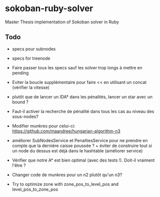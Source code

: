 # sokoban-ruby-solver

Master Thesis implementation of Sokoban solver in Ruby

## Todo

 * specs pour subnodes
 * specs for treenode
 * Faire passer tous les specs sauf les solver trop longs à mettre en pending
 * Eviter la boucle supplémentaire pour faire << en utilisant un concat (vérifier la vitesse)
 * plutôt que de lancer un IDA* dans les pénalités, lancer un star avec un bound ?
 * Faut-il activer la recherche de pénalité dans tous les cas au niveau des sous-nodes?
 * Modifier munkres pour celui-ci: https://github.com/maandree/hungarian-algorithm-n3

 * améliorer SubNodesService et PenaltiesService pour ne prendre en compte que la dernière caisse
   poussée ? + éviter de construire tout si un node du dessus est déjà dans le hashtable (améliorer service)
 * Vérifier que notre A* est bien optimal (avec des tests !). Doit-il vraiment l'être ?
 * Changer code de munkres pour un n2 plutôt qu'un n3?
 * Try to optimize zone with zone_pos_to_level_pos and level_pos_to_zone_pos
